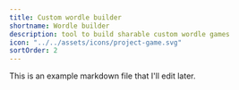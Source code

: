 ```yaml
---
title: Custom wordle builder
shortname: Wordle builder
description: tool to build sharable custom wordle games
icon: "../../assets/icons/project-game.svg"
sortOrder: 2
---
```


This is an example markdown file that I'll edit later.
